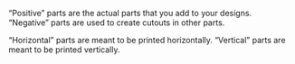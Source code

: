 “Positive” parts are the actual parts that you add to your designs. “Negative” parts are used to create cutouts in other parts.

“Horizontal” parts are meant to be printed horizontally. “Vertical” parts are meant to be printed vertically.
